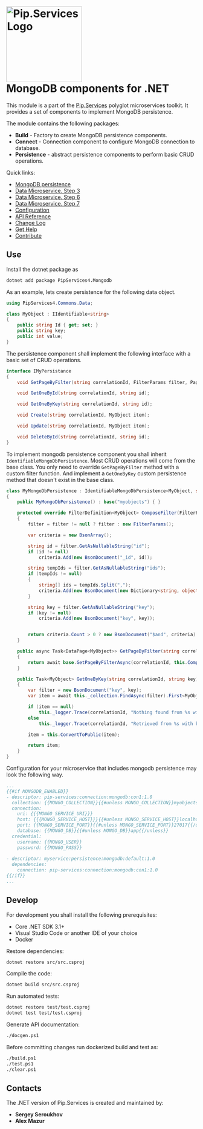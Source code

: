 # <img src="https://uploads-ssl.webflow.com/5ea5d3315186cf5ec60c3ee4/5edf1c94ce4c859f2b188094_logo.svg" alt="Pip.Services Logo" width="200"> <br/> MongoDB components for .NET

This module is a part of the [Pip.Services](http://pipservices.org) polyglot microservices toolkit. It provides a set of components to implement MongoDB persistence.


The module contains the following packages:
- **Build** - Factory to create MongoDB persistence components.
- **Connect** - Connection component to configure MongoDB connection to database.
- **Persistence** - abstract persistence components to perform basic CRUD operations.

<a name="links"></a> Quick links:

* [MongoDB persistence](https://www.pipservices.org/recipies/mongodb-persistence)
* [Data Microservice. Step 3](https://www.pipservices.org/docs/tutorials/data-microservice/persistence) 
* [Data Microservice. Step 6](https://www.pipservices.org/docs/tutorials/data-microservice/container) 
* [Data Microservice. Step 7](https://www.pipservices.org/docs/tutorials/data-microservice/run-and-test)
* [Configuration](https://www.pipservices.org/recipies/configuration)
* [API Reference](https://pip-services4-dotnet.github.io/pip-services4-mongodb-dotnet/)
* [Change Log](CHANGELOG.md)
* [Get Help](https://www.pipservices.org/community/help)
* [Contribute](https://www.pipservices.org/community/contribute)


## Use

Install the dotnet package as
```bash
dotnet add package PipServices4.Mongodb
```

As an example, lets create persistence for the following data object.

```cs
using PipServices4.Commons.Data;

class MyObject : IIdentifiable<string>
{
    public string Id { get; set; }
    public string key;
    public int value;
}

```

The persistence component shall implement the following interface with a basic set of CRUD operations.

```cs
interface IMyPersistance
{
    void GetPageByFilter(string correlationId, FilterParams filter, PagingParams paging);

    void GetOneById(string correlationId, string id);

    void GetOneByKey(string correlationId, string id);

    void Create(string correlationId, MyObject item);

    void Update(string correlationId, MyObject item);

    void DeleteById(string correlationId, string id);
}

```

To implement mongodb persistence component you shall inherit `IdentifiableMongoDbPersistence`. 
Most CRUD operations will come from the base class. You only need to override `GetPageByFilter` method with a custom filter function.
And implement a `GetOneByKey` custom persistence method that doesn't exist in the base class.

```cs
class MyMongoDbPersistence : IdentifiableMongoDbPersistence<MyObject, string>
{
    public MyMongoDbPersistence() : base("myobjects") { }

    protected override FilterDefinition<MyObject> ComposeFilter(FilterParams filter)
    {
        filter = filter != null ? filter : new FilterParams();

        var criteria = new BsonArray();

        string id = filter.GetAsNullableString("id");
        if (id != null)
            criteria.Add(new BsonDocument("_id", id));

        string tempIds = filter.GetAsNullableString("ids");
        if (tempIds != null)
        {
            string[] ids = tempIds.Split(",");
            criteria.Add(new BsonDocument(new Dictionary<string, object> { { "$in", ids } }));
        }

        string key = filter.GetAsNullableString("key");
        if (key != null)
            criteria.Add(new BsonDocument("key", key));


        return criteria.Count > 0 ? new BsonDocument("$and", criteria) : null;
    }

    public async Task<DataPage<MyObject>> GetPageByFilter(string correlationId, FilterParams filter, PagingParams paging)
    {
        return await base.GetPageByFilterAsync(correlationId, this.ComposeFilter(filter), paging).Result;
    }

    public Task<MyObject> GetOneByKey(string correlationId, string key)
    {
        var filter = new BsonDocument("key", key);
        var item = await this._collection.FindAsync(filter).First<MyObject>();

        if (item == null)
            this._logger.Trace(correlationId, "Nothing found from %s with key = %s", this._collectionName, key);
        else
            this._logger.Trace(correlationId, "Retrieved from %s with key = %s", this._collectionName, key);

        item = this.ConvertToPublic(item);

        return item;
    }
}
```

Configuration for your microservice that includes mongodb persistence may look the following way.

```yaml
...
{{#if MONGODB_ENABLED}}
- descriptor: pip-services:connection:mongodb:con1:1.0
  collection: {{MONGO_COLLECTION}}{{#unless MONGO_COLLECTION}}myobjects{{/unless}}
  connection:
    uri: {{{MONGO_SERVICE_URI}}}
    host: {{{MONGO_SERVICE_HOST}}}{{#unless MONGO_SERVICE_HOST}}localhost{{/unless}}
    port: {{MONGO_SERVICE_PORT}}{{#unless MONGO_SERVICE_PORT}}27017{{/unless}}
    database: {{MONGO_DB}}{{#unless MONGO_DB}}app{{/unless}}
  credential:
    username: {{MONGO_USER}}
    password: {{MONGO_PASS}}
    
- descriptor: myservice:persistence:mongodb:default:1.0
  dependencies:
    connection: pip-services:connection:mongodb:con1:1.0
{{/if}}
...
```

## Develop

For development you shall install the following prerequisites:
* Core .NET SDK 3.1+
* Visual Studio Code or another IDE of your choice
* Docker

Restore dependencies:
```bash
dotnet restore src/src.csproj
```

Compile the code:
```bash
dotnet build src/src.csproj
```

Run automated tests:
```bash
dotnet restore test/test.csproj
dotnet test test/test.csproj
```

Generate API documentation:
```bash
./docgen.ps1
```

Before committing changes run dockerized build and test as:
```bash
./build.ps1
./test.ps1
./clear.ps1
```

## Contacts

The .NET version of Pip.Services is created and maintained by:
- **Sergey Seroukhov**
- **Alex Mazur**

